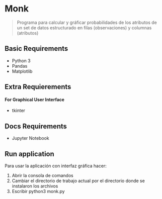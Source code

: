 # Monk

> Programa para calcular y gráficar probabilidades de los atributos de un set de datos estructurado en filas (observaciones) y columnas (atributos)

## Basic Requirements

* Python 3
* Pandas
* Matplotlib

## Extra Requierements 
#### For Graphical User Interface

* tkinter

## Docs Requirements

* Jupyter Notebook

## Run application

 Para usar la aplicación con interfaz gráfica hacer:

1) Abrir la consola de comandos
2) Cambiar el directorio de trabajo actual por el directorio donde se instalaron los archivos
3) Escribir python3 monk.py
